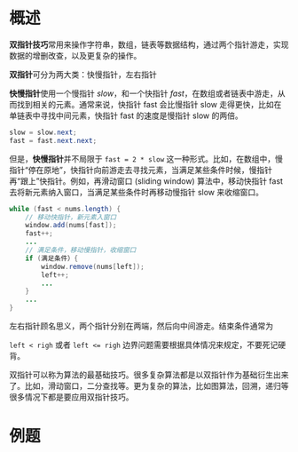 # 概述

**双指针技巧**常用来操作字符串，数组，链表等数据结构，通过两个指针游走，实现数据的增删改查，以及更复杂的操作。

**双指针**可分为两大类：快慢指针，左右指针

**快慢指针**使用一个慢指针 *slow*，和一个快指针 *fast*，在数组或者链表中游走，从而找到相关的元素。通常来说，快指针 fast 会比慢指针 slow 走得更快，比如在单链表中寻找中间元素，快指针 fast 的速度是慢指针 slow 的两倍。

```java
slow = slow.next;
fast = fast.next.next;
```

但是，**快慢指针**并不局限于 `fast = 2 * slow` 这一种形式。比如，在数组中，慢指针“停在原地”，快指针向前游走去寻找元素，当满足某些条件时候，慢指针再“跟上”快指针。例如，再滑动窗口 (sliding window) 算法中，移动快指针 fast 去将新元素纳入窗口，当满足某些条件时再移动慢指针 slow 来收缩窗口。

```java
while (fast < nums.length) {
	// 移动快指针，新元素入窗口
	window.add(nums[fast]);
	fast++;
	...
	// 满足条件，移动慢指针，收缩窗口
	if (满足条件）{
		window.remove(nums[left]);
		left++;
		...
	}
	...
}
```

左右指针顾名思义，两个指针分别在两端，然后向中间游走。结束条件通常为

`left < righ` 或者 `left <= righ` 边界问题需要根据具体情况来规定，不要死记硬背。

双指针可以称为算法的最基础技巧。很多复杂算法都是以双指针作为基础衍生出来了。比如，滑动窗口，二分查找等。更为复杂的算法，比如图算法，回溯，递归等很多情况下都是要应用双指针技巧。

# 例题